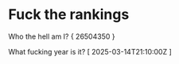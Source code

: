 # Fuck the rankings

Who the hell am I?
{ 26504350 }

What fucking year is it?
[ 2025-03-14T21:10:00Z ]

